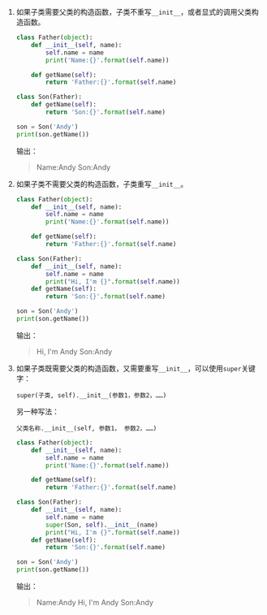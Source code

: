 1. 如果子类需要父类的构造函数，子类不重写`__init__`，或者显式的调用父类构造函数。

   ```python
   class Father(object):
       def __init__(self, name):
           self.name = name
           print('Name:{}'.format(self.name))
   
       def getName(self):
           return 'Father:{}'.format(self.name)
   
   class Son(Father):
       def getName(self):
           return 'Son:{}'.format(self.name)
   
   son = Son('Andy')
   print(son.getName())
   ```

   输出：

   >Name:Andy
   >Son:Andy

2. 如果子类不需要父类的构造函数，子类重写`__init__`。

   ```python
   class Father(object):
       def __init__(self, name):
           self.name = name
           print('Name:{}'.format(self.name))
   
       def getName(self):
           return 'Father:{}'.format(self.name)
   
   class Son(Father):
       def __init__(self, name):
           self.name = name
           print("Hi, I'm {}".format(self.name))
       def getName(self):
           return 'Son:{}'.format(self.name)
   
   son = Son('Andy')
   print(son.getName())
   ```

   输出：

   >Hi, I'm Andy
   >Son:Andy

3. 如果子类既需要父类的构造函数，又需要重写`__init__`，可以使用`super`关键字：

   `super(子类, self).__init__(参数1，参数2，……)`

   另一种写法：

   `父类名称.__init__(self, 参数1， 参数2，……)`

   ```python
   class Father(object):
       def __init__(self, name):
           self.name = name
           print('Name:{}'.format(self.name))
   
       def getName(self):
           return 'Father:{}'.format(self.name)
   
   class Son(Father):
       def __init__(self, name):
           self.name = name
           super(Son, self).__init__(name)
           print("Hi, I'm {}".format(self.name))
       def getName(self):
           return 'Son:{}'.format(self.name)
   
   son = Son('Andy')
   print(son.getName())
   ```

   

   输出：

   >Name:Andy
   >Hi, I'm Andy
   >Son:Andy

